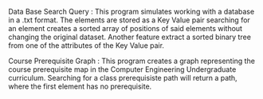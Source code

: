Data Base Search Query : 
This program simulates working with a database in a .txt format. The elements are stored as a Key Value pair searching for an element creates a sorted array of positions of said elements without changing the original dataset. Another feature extract a sorted binary tree from one of the attributes of the Key Value pair. 

Course Prerequisite Graph : 
This program creates a graph representing the course prerequisite map in the Computer Engineering Undergraduate curriculum. Searching for a class prerequisiste path will return a path, where the first element has no prerequisite. 

